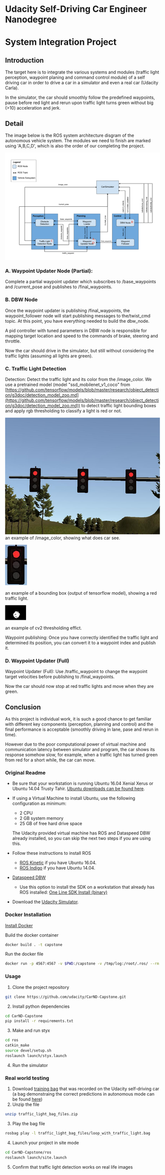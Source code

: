 
# Udacity Self-Driving Car Engineer Nanodegree
# System Integration Project



## Introduction

The target here is to integrate the various systems and modules (traffic light perception, waypoint planing and command control module) of a self driving car in order to drive a car in a simulator and even a real car (Udacity Carla). 

In the simulator, the car should smoothly follow the predefined waypoints, pause before red light and rerun upon traffic light turns green without big (>10) acceleration and jerk.

## Detail
 
The image below is the ROS system architecture disgram of the autonomous vehicle system. The modules we need to finish are marked using 'A,B,C,D', which is also the order of our completing the project.


![](final-project-ros-graph-v2.png)


### A. Waypoint Updater Node (Partial):

 Complete a partial waypoint updater which subscribes to /base_waypoints and /current_pose and publishes to /final_waypoints.
 
### B. DBW Node
 Once the waypoint updater is publishing /final_waypoints, the waypoint_follower node will start publishing messages to the/twist_cmd topic. At this point, you have everything needed to build the dbw_node. 
 
 A pid controller with tuned parameters in DBW node is responsible for mapping target location and speed to the commands of brake, steering and throttle.
 
 Now the car should drive in the simulator, but still without considering the traffic lights (assuming all lights are green). 

### C. Traffic Light Detection

   Detection: Detect the traffic light and its color from the /image_color. We use a pretrained model (model "ssd_mobilenet_v1_coco" from [https://github.com/tensorflow/models/blob/master/research/object_detection/g3doc/detection_model_zoo.md](https://github.com/tensorflow/models/blob/master/research/object_detection/g3doc/detection_model_zoo.md)) to detect traffic light bounding boxes and apply rgb thresholding to classify a light is red or not.
   
   
![](ros/src/tl_detector/firstimage.png) 
an example of /image_color, showing what does car see.
		
![](ros/src/tl_detector/firstincet0_red.png) 

an example of a bounding box (output of tensorflow model), showing a red traffic light.

![](ros/src/tl_detector/red_thresh.png) 

an example of cv2 thresholding effict.
   
   Waypoint publishing: Once you have correctly identified the traffic light and determined its position, you can convert it to a waypoint index and publish it.



### D. Waypoint Updater (Full)

Waypoint Updater (Full): Use /traffic_waypoint to change the waypoint target velocities before publishing to /final_waypoints. 

Now the car should now stop at red traffic lights and move when they are green.


## Conclusion

As this project is individual work, it is such a good chance to get familiar with different key components (perception, planning and control) and the final performance is acceptable (smoothly driving in lane, pase and rerun in time). 

However due to the poor computational power of virtual machine and communication latency between simulator and program, the car shows its response somehow slow, for example, when a traffic light has turned green from red for a short while, the car can move. 

### Original Readme

* Be sure that your workstation is running Ubuntu 16.04 Xenial Xerus or Ubuntu 14.04 Trusty Tahir. [Ubuntu downloads can be found here](https://www.ubuntu.com/download/desktop).
* If using a Virtual Machine to install Ubuntu, use the following configuration as minimum:
  * 2 CPU
  * 2 GB system memory
  * 25 GB of free hard drive space

  The Udacity provided virtual machine has ROS and Dataspeed DBW already installed, so you can skip the next two steps if you are using this.

* Follow these instructions to install ROS
  * [ROS Kinetic](http://wiki.ros.org/kinetic/Installation/Ubuntu) if you have Ubuntu 16.04.
  * [ROS Indigo](http://wiki.ros.org/indigo/Installation/Ubuntu) if you have Ubuntu 14.04.
* [Dataspeed DBW](https://bitbucket.org/DataspeedInc/dbw_mkz_ros)
  * Use this option to install the SDK on a workstation that already has ROS installed: [One Line SDK Install (binary)](https://bitbucket.org/DataspeedInc/dbw_mkz_ros/src/81e63fcc335d7b64139d7482017d6a97b405e250/ROS_SETUP.md?fileviewer=file-view-default)
* Download the [Udacity Simulator](https://github.com/udacity/CarND-Capstone/releases).

### Docker Installation
[Install Docker](https://docs.docker.com/engine/installation/)

Build the docker container
```bash
docker build . -t capstone
```

Run the docker file
```bash
docker run -p 4567:4567 -v $PWD:/capstone -v /tmp/log:/root/.ros/ --rm -it capstone
```

### Usage

1. Clone the project repository
```bash
git clone https://github.com/udacity/CarND-Capstone.git
```

2. Install python dependencies
```bash
cd CarND-Capstone
pip install -r requirements.txt
```
3. Make and run styx
```bash
cd ros
catkin_make
source devel/setup.sh
roslaunch launch/styx.launch
```
4. Run the simulator

### Real world testing
1. Download [training bag](https://drive.google.com/file/d/0B2_h37bMVw3iYkdJTlRSUlJIamM/view?usp=sharing) that was recorded on the Udacity self-driving car (a bag demonstraing the correct predictions in autonomous mode can be found [here](https://drive.google.com/open?id=0B2_h37bMVw3iT0ZEdlF4N01QbHc))
2. Unzip the file
```bash
unzip traffic_light_bag_files.zip
```
3. Play the bag file
```bash
rosbag play -l traffic_light_bag_files/loop_with_traffic_light.bag
```
4. Launch your project in site mode
```bash
cd CarND-Capstone/ros
roslaunch launch/site.launch
```
5. Confirm that traffic light detection works on real life images
